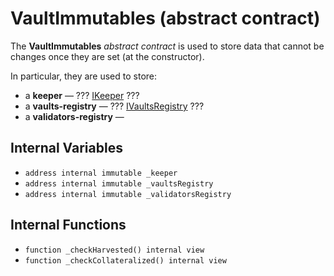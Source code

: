 # VaultImmutables (abstract contract)

The **VaultImmutables** _abstract contract_ is used to store data that cannot be changes once they are set (at the constructor).

In particular, they are used to store:

* a **keeper** — ??? [IKeeper](../../../contracts/interfaces/IKeeper.sol.md) ???
* a **vaults-registry** — ??? [IVaultsRegistry](../../../contracts/interfaces/IVaultsRegistry.sol.md) ???
* a **validators-registry** — 

## Internal Variables

* `address internal immutable _keeper`
* `address internal immutable _vaultsRegistry`
* `address internal immutable _validatorsRegistry`

## Internal Functions

* `function _checkHarvested() internal view`
* `function _checkCollateralized() internal view`

